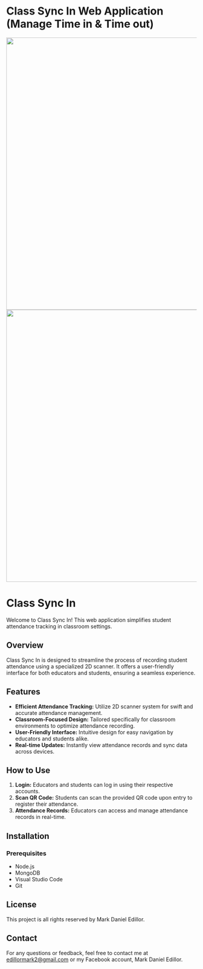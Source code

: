 # Class Sync In Web Application (Manage Time in & Time out)

<div align="center">
    <img width="720" src=".resource/class-sync-login.png">
    <img width="720" src=".resource/class-sync-dashboard.png">
</div>

# Class Sync In

Welcome to Class Sync In! This web application simplifies student attendance tracking in classroom settings.

## Overview

Class Sync In is designed to streamline the process of recording student attendance using a specialized 2D scanner. It offers a user-friendly interface for both educators and students, ensuring a seamless experience.

## Features

- **Efficient Attendance Tracking:** Utilize 2D scanner system for swift and accurate attendance management.
- **Classroom-Focused Design:** Tailored specifically for classroom environments to optimize attendance recording.
- **User-Friendly Interface:** Intuitive design for easy navigation by educators and students alike.
- **Real-time Updates:** Instantly view attendance records and sync data across devices.

## How to Use

1. **Login:** Educators and students can log in using their respective accounts.
2. **Scan QR Code:** Students can scan the provided QR code upon entry to register their attendance.
3. **Attendance Records:** Educators can access and manage attendance records in real-time.

## Installation

### Prerequisites
- Node.js
- MongoDB
- Visual Studio Code
- Git

## License
This project is all rights reserved by Mark Daniel Edillor.

## Contact
For any questions or feedback, feel free to contact me at edillormark2@gmail.com or my Facebook account, Mark Daniel Edillor.
